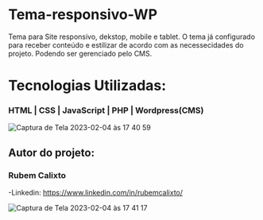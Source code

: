 # Tema-responsivo-WP

Tema para Site responsivo, dekstop, mobile e tablet. O tema já configurado para receber conteúdo e estilizar de acordo com as necessecidades do projeto.
Podendo ser gerenciado pelo CMS. 


# Tecnologias Utilizadas:

### HTML | CSS | JavaScript | PHP | Wordpress(CMS)

![Captura de Tela 2023-02-04 às 17 40 59](https://user-images.githubusercontent.com/51278488/216792249-572e1096-d457-461e-ae9b-c2733036885d.png)

## Autor do projeto:

### Rubem Calixto

-Linkedin: https://www.linkedin.com/in/rubemcalixto/

![Captura de Tela 2023-02-04 às 17 41 17](https://user-images.githubusercontent.com/51278488/216792457-d14659c2-fd98-4d1b-b6b1-5567eb51c65e.png)


